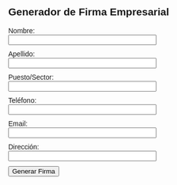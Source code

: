 
<html lang="es">
<head>
  <meta charset="UTF-8">
  <title>Generador de Firma</title>
  <!-- Fuente Arimo desde Google Fonts -->
  <link rel="preconnect" href="https://fonts.googleapis.com">
  <link rel="preconnect" href="https://fonts.gstatic.com" crossorigin>
  <link href="https://fonts.googleapis.com/css2?family=Arimo:ital,wght@0,400..700;1,400..700&display=swap" rel="stylesheet">

  <style>
    body {
      font-family: "Arimo", sans-serif;
      padding: 20px;
    }
    input {
      margin-bottom: 10px;
      width: 300px;
      font-family: "Arimo", sans-serif;
    }
    button {
      font-family: "Arimo", sans-serif;
    }
    .firma-preview {
      margin-top: 30px;
      border-top: 1px solid #ccc;
      padding-top: 20px;
      font-family: "Arimo", sans-serif;
    }
    textarea {
      font-family: "Arimo", sans-serif;
    }
    /* Ocultar el bloque de código HTML */
    #output {
      display: none;
    }
    #copiarFirma {
  margin-top: 20px;  /* Agrega un margen superior al botón */
}

  </style>
</head>
<body>

  <h2>Generador de Firma Empresarial</h2>

  <form id="firmaForm">
    <label>Nombre:<br><input type="text" id="nombre" required></label><br>
    <label>Apellido:<br><input type="text" id="apellido" required></label><br>
    <label>Puesto/Sector:<br><input type="text" id="puesto" required></label><br>
    <label>Teléfono:<br><input type="text" id="telefono" required></label><br>
    <label>Email:<br><input type="email" id="email" required></label><br>
    <label>Dirección:<br><input type="text" id="direccion" required></label><br>
    <button type="submit">Generar Firma</button>
  </form>

  <div class="firma-preview" id="previewContainer" style="display:none;">
    <h3>Vista previa de la firma:</h3>
    <div id="firmaVisual"></div>
    <textarea id="output" rows="15" cols="100" readonly></textarea>

    <!-- Botón Copiar Firma -->
    
    <button id="copiarFirma" onclick="copiarFirma()">Copiar Firma</button>
  </div>

  <script>
    document.getElementById('firmaForm').addEventListener('submit', function(e) {
      e.preventDefault();

      const nombre = document.getElementById('nombre').value.trim();
      const apellido = document.getElementById('apellido').value.trim();
      const puesto = document.getElementById('puesto').value.trim();
      const telefono = document.getElementById('telefono').value.trim();
      const email = document.getElementById('email').value.trim();
      const direccion = document.getElementById('direccion').value.trim();  // Dirección del formulario

      const firmaHTML = `
<table cellpadding="0" cellspacing="0" border="0" style="font-family: 'Arimo', sans-serif; color: #a31c35;">
  <tr>
    <!-- Logo -->
    <td style="padding-right: 20px; padding-left: 20px">
      <img src="https://www.stopcar.com.ar/images/FirmaNueva.png" alt="Logo" width="150" style="display: block;">
    </td>

    <!-- Datos -->
    <td style="padding: 10px 0px;">
      <div style="font-size: 16px; font-weight: bold; color: #a31c35;">${nombre} ${apellido}</div>
      <div style="font-size: 12px; margin-top: 10px; line-height: 16px;font-weight: bold;font-style:italic;">${puesto}</div>
      <div style="font-size: 12px; line-height: 16px;">
        <a href="tel:+54${telefono}" style="color: #a31c35;font-weight: bold; text-decoration: none;">${telefono}</a>
      </div>
      <div style="font-size: 12px; line-height: 16px;">
        <a href="mailto:${email}" style="color: #a31c35; text-decoration: none;">${email}</a>
      </div>
      <div style="font-size: 12px; line-height: 16px;">
        <a href="https://www.stopcar.com.ar" style="color: #a31c35; text-decoration: none;">www.stopcar.com.ar</a>
      </div>
      <div style="font-size: 12px;line-height: 16px;">${direccion}</div>  <!-- Dirección -->
    </td>
  </tr>
</table>`;

      // Mostrar la vista previa de la firma
      document.getElementById('firmaVisual').innerHTML = firmaHTML;
      document.getElementById('output').value = firmaHTML;
      document.getElementById('previewContainer').style.display = 'block';
    });

    // Función para copiar la firma visual al portapapeles
    function copiarFirma() {
      const firmaVisual = document.getElementById('firmaVisual');  // Contenido de la firma visual
      const range = document.createRange();
      range.selectNode(firmaVisual);
      window.getSelection().removeAllRanges();  // Limpiar cualquier selección previa
      window.getSelection().addRange(range);  // Seleccionar el contenido de la firma

      try {
        // Copiar al portapapeles
        document.execCommand('copy');
        alert("Firma copiada!");
      } catch (err) {
        console.error('Error al copiar al portapapeles', err);
      }

      // Limpiar la selección después de copiar
      window.getSelection().removeAllRanges();
    }
  </script>

</body>
</html>
